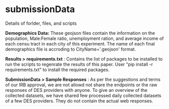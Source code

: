 # submissionData

Details of forlder, files, and scripts

**Demographics Data:** These geojson files contain the information on the population, Male:Female ratio, unemployment ration, and average income of each censu tract in each city of this experiment. The name of each final demographics file is accroding to CityName+'.geojson' format.

  
**Results > requirements.txt** : Contains the list of packages to be installed to run the scripts to regenrate the results of this paper. User "pip install -r requirements.txt" to install the required packages. 


**SubmissionData > Sample Responses** : As per the suggestions and terms of our IRB approval, we are not allowd not share the endpoints or the raw responses of DES providers with anyone. To give an overview of the collected datasets, we have shared few processed daily collected datasets of a few DES providers. They do not contain the actual web responses.
